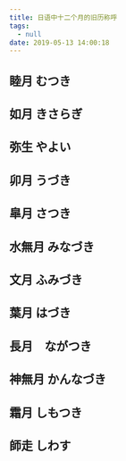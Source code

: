 ```yaml
---
title: 日语中十二个月的旧历称呼
tags:
  - null
date: 2019-05-13 14:00:18
---
```



## 睦月 むつき

## 如月 きさらぎ

## 弥生 やよい

## 卯月 うづき

## 皐月 さつき

## 水無月 みなづき

## 文月 ふみづき

## 葉月 はづき

## 長月　ながつき

## 神無月 かんなづき

## 霜月 しもつき

## 師走 しわす
